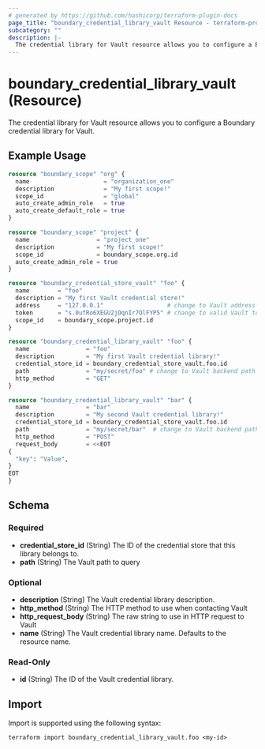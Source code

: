 ```yaml
---
# generated by https://github.com/hashicorp/terraform-plugin-docs
page_title: "boundary_credential_library_vault Resource - terraform-provider-boundary"
subcategory: ""
description: |-
  The credential library for Vault resource allows you to configure a Boundary credential library for Vault.
---
```


# boundary_credential_library_vault (Resource)

The credential library for Vault resource allows you to configure a Boundary credential library for Vault.

## Example Usage

```terraform
resource "boundary_scope" "org" {
  name                     = "organization_one"
  description              = "My first scope!"
  scope_id                 = "global"
  auto_create_admin_role   = true
  auto_create_default_role = true
}

resource "boundary_scope" "project" {
  name                   = "project_one"
  description            = "My first scope!"
  scope_id               = boundary_scope.org.id
  auto_create_admin_role = true
}

resource "boundary_credential_store_vault" "foo" {
  name        = "foo"
  description = "My first Vault credential store!"
  address     = "127.0.0.1"                  # change to Vault address
  token       = "s.0ufRo6XEGU2jOqnIr7OlFYP5" # change to valid Vault token
  scope_id    = boundary_scope.project.id
}

resource "boundary_credential_library_vault" "foo" {
  name                = "foo"
  description         = "My first Vault credential library!"
  credential_store_id = boundary_credential_store_vault.foo.id
  path                = "my/secret/foo" # change to Vault backend path
  http_method         = "GET"
}

resource "boundary_credential_library_vault" "bar" {
  name                = "bar"
  description         = "My second Vault credential library!"
  credential_store_id = boundary_credential_store_vault.foo.id
  path                = "my/secret/bar"  # change to Vault backend path
  http_method         = "POST"
  request_body        = <<EOT
{
  "key": "Value",
}
EOT
}
```

<!-- schema generated by tfplugindocs -->
## Schema

### Required

- **credential_store_id** (String) The ID of the credential store that this library belongs to.
- **path** (String) The Vault path to query

### Optional

- **description** (String) The Vault credential library description.
- **http_method** (String) The HTTP method to use when contacting Vault
- **http_request_body** (String) The raw string to use in HTTP request to Vault
- **name** (String) The Vault credential library name. Defaults to the resource name.

### Read-Only

- **id** (String) The ID of the Vault credential library.

## Import

Import is supported using the following syntax:

```shell
terraform import boundary_credential_library_vault.foo <my-id>
```
